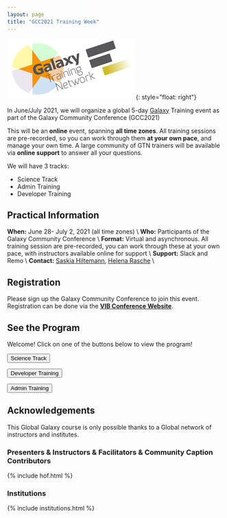 ```yaml
---
layout: page
title: "GCC2021 Training Week"
---
```


![GTN logo](assets/images/logos/00_GTNLogo300.png){: style="float: right"}

In June/July 2021, we will organize a global 5-day [Galaxy](https://galaxyproject.org) Training event as part of the Galaxy Community Conference (GCC2021)

This will be an **online** event, spanning **all time zones**. All training sessions are pre-recorded, so you can work through them **at your own pace**, and manage your own time. A large community of GTN trainers will be available via **online support** to answer all your questions.

We will have 3 tracks:
  - Science Track
  - Admin Training
  - Developer Training


## Practical Information

**When:** June 28- July 2, 2021 (all time zones) \\
**Who:** Participants of the Galaxy Community Conference \\
**Format:** Virtual and asynchronous. All training session are pre-recorded, you can work through these at your own pace, with instructors available online for support \\
**Support:** Slack and Remo \\
**Contact:** [Saskia Hiltemann](mailto:saskiahiltemann@gmail.com), [Helena Rasche](mailto:helena.rasche@gmail.com) \\


## Registration

Please sign up the Galaxy Community Conference to join this event. Registration can be done via the  **[VIB Conference Website]({{site.registration_form}})**.


## See the Program

Welcome! Click on one of the buttons below to view the program!

<a href="{{site.baseurl}}/science-track"><button type="button" class="btn btn-success btn-lg">Science Track</button></a>

<a href="{{site.baseurl}}/dev-track"><button type="button" class="btn btn-success btn-lg">Developer Training</button></a>

<a href="{{site.baseurl}}/admin-track"><button type="button" class="btn btn-success btn-lg">Admin Training</button></a>


## Acknowledgements

This Global Galaxy course is only possible thanks to a Global network of instructors and institutes.

### Presenters & Instructors & Facilitators & Community Caption Contributors

{% include hof.html %}

### Institutions

{% include institutions.html %}

